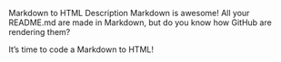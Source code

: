 
Markdown to HTML
Description
Markdown is awesome! All your README.md are made in Markdown, but do you know how GitHub are rendering them?

It’s time to code a Markdown to HTML!
